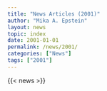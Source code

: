 ```yaml
---
title: "News Articles (2001)"
author: "Mika A. Epstein"
layout: news
topic: index
date: 2001-01-01
permalink: /news/2001/
categories: ["News"]
tags: ["2001"]
---
```


{{< news >}}
